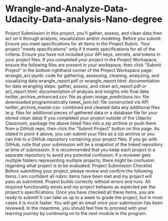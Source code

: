 # Wrangle-and-Analyze-Data-Udacity-Data-analysis-Nano-degree
Project Submission In this project, you'll gather, assess, and clean data then act on it through analysis, visualization and/or modeling.  Before you submit:  Ensure you meet specifications for all items in the Project Rubric. Your project "meets specifications" only if it meets specifications for all of the criteria. Ensure you have not included your API keys, secrets, and tokens in your project files. If you completed your project in the Project Workspace, ensure the following files are present in your workspace, then click "Submit Project" in the bottom righthand corner of the Project Workspace page: wrangle_act.ipynb: code for gathering, assessing, cleaning, analyzing, and visualizing data wrangle_report.pdf or wrangle_report.html: documentation for data wrangling steps: gather, assess, and clean act_report.pdf or act_report.html: documentation of analysis and insights into final data twitter_archive_enhanced.csv: file as given image_predictions.tsv: file downloaded programmatically tweet_json.txt: file constructed via API twitter_archive_master.csv: combined and cleaned data any additional files (e.g. files for additional pieces of gathered data or a database file for your stored clean data) If you completed your project outside of the Udacity Classroom, package the above listed files into a zip archive or push them from a GitHub repo, then click the "Submit Project" button on this page. As stated in point 4 above, you can submit your files as a zip archive or you can link to a GitHub repository containing your project files. If you go with GitHub, note that your submission will be a snapshot of the linked repository at time of submission. It is recommended that you keep each project in a separate repository to avoid any potential confusion: if a reviewer gets multiple folders representing multiple projects, there might be confusion regarding what project is to be evaluated.  Project Submission Checklist Before submitting your project, please review and confirm the following items.   I am confident all rubric items have been met and my project will pass as submitted.   Project builds correctly without errors and runs.   All required functionality exists and my project behaves as expected per the project's specifications.  Once you have checked all these items, you are ready to submit!  It can take us up to a week to grade the project, but in most cases it is much faster. You will get an email once your submission has been reviewed. In the meantime, you should feel free to proceed with your learning journey by continuing on to the next module in the program.
